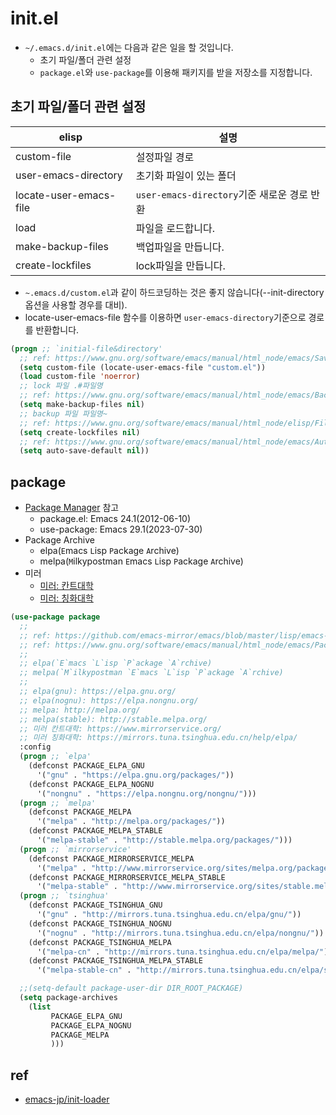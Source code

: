 # init.el

- `~/.emacs.d/init.el`에는 다음과 같은 일을 할 것입니다.
  - 초기 파일/폴더 관련 설정
  - `package.el`와 `use-package`를 이용해 패키지를 받을 저장소를 지정합니다.

## 초기 파일/폴더 관련 설정

| elisp                  | 설명                                        |
| ---------------------- | ------------------------------------------- |
| custom-file            | 설정파일 경로                               |
| user-emacs-directory   | 초기화 파일이 있는 폴더                     |
| locate-user-emacs-file | `user-emacs-directory`기준 새로운 경로 반환 |
| load                   | 파일을 로드합니다.                          |
| make-backup-files      | 백업파일을 만듭니다.                        |
| create-lockfiles       | lock파일을 만듭니다.                        |

- `~.emacs.d/custom.el`과 같이 하드코딩하는 것은 좋지 않습니다(--init-directory 옵션을 사용할 경우를 대비).
- locate-user-emacs-file 함수를 이용하면 `user-emacs-directory`기준으로 경로를 반환합니다.

``` lisp
(progn ;; `initial-file&directory'
  ;; ref: https://www.gnu.org/software/emacs/manual/html_node/emacs/Saving-Customizations.html
  (setq custom-file (locate-user-emacs-file "custom.el"))
  (load custom-file 'noerror)
  ;; lock 파일 .#파일명
  ;; ref: https://www.gnu.org/software/emacs/manual/html_node/emacs/Backup.html
  (setq make-backup-files nil)
  ;; backup 파일 파일명~
  ;; ref: https://www.gnu.org/software/emacs/manual/html_node/elisp/File-Locks.html
  (setq create-lockfiles nil)
  ;; ref: https://www.gnu.org/software/emacs/manual/html_node/emacs/Auto-Save-Control.html
  (setq auto-save-default nil))
```

## package

- [Package Manager](packagemanager.md) 참고
  - package.el: Emacs 24.1(2012-06-10)
  - use-package: Emacs 29.1(2023-07-30)
- Package Archive
  - elpa(`E`macs `L`isp `P`ackage `A`rchive)
  - melpa(`M`ilkypostman `E`macs `L`isp `P`ackage `A`rchive)
- 미러
  - [미러: 칸트대학](https://www.mirrorservice.org/)
  - [미러: 칭화대학](https://mirrors.tuna.tsinghua.edu.cn/help/elpa/)

``` lisp
(use-package package
  ;; 
  ;; ref: https://github.com/emacs-mirror/emacs/blob/master/lisp/emacs-lisp/package.el
  ;; ref: https://www.gnu.org/software/emacs/manual/html_node/emacs/Packages.html
  ;; 
  ;; elpa(`E`macs `L`isp `P`ackage `A`rchive)
  ;; melpa(`M`ilkypostman `E`macs `L`isp `P`ackage `A`rchive)
  ;; 
  ;; elpa(gnu): https://elpa.gnu.org/
  ;; elpa(nognu): https://elpa.nongnu.org/
  ;; melpa: http://melpa.org/
  ;; melpa(stable): http://stable.melpa.org/
  ;; 미러 칸트대학: https://www.mirrorservice.org/
  ;; 미러 칭화대학: https://mirrors.tuna.tsinghua.edu.cn/help/elpa/
  :config
  (progn ;; `elpa'
    (defconst PACKAGE_ELPA_GNU
      '("gnu" . "https://elpa.gnu.org/packages/"))
    (defconst PACKAGE_ELPA_NOGNU
      '("nongnu" . "https://elpa.nongnu.org/nongnu/")))
  (progn ;; `melpa'
    (defconst PACKAGE_MELPA
      '("melpa" . "http://melpa.org/packages/"))
    (defconst PACKAGE_MELPA_STABLE
      '("melpa-stable" . "http://stable.melpa.org/packages/")))
  (progn ;; `mirrorservice'
    (defconst PACKAGE_MIRRORSERVICE_MELPA
      '("melpa" . "http://www.mirrorservice.org/sites/melpa.org/packages/"))
    (defconst PACKAGE_MIRRORSERVICE_MELPA_STABLE
      '("melpa-stable" . "http://www.mirrorservice.org/sites/stable.melpa.org/packages/")))
  (progn ;; `tsinghua'
    (defconst PACKAGE_TSINGHUA_GNU
      '("gnu" . "http://mirrors.tuna.tsinghua.edu.cn/elpa/gnu/"))
    (defconst PACKAGE_TSINGHUA_NOGNU
      '("nognu" . "http://mirrors.tuna.tsinghua.edu.cn/elpa/nongnu/"))
    (defconst PACKAGE_TSINGHUA_MELPA
      '("melpa-cn" . "http://mirrors.tuna.tsinghua.edu.cn/elpa/melpa/"))
    (defconst PACKAGE_TSINGHUA_MELPA_STABLE
      '("melpa-stable-cn" . "http://mirrors.tuna.tsinghua.edu.cn/elpa/stable-melpa/")))

  ;;(setq-default package-user-dir DIR_ROOT_PACKAGE)
  (setq package-archives
    (list
         PACKAGE_ELPA_GNU
         PACKAGE_ELPA_NOGNU
         PACKAGE_MELPA
         )))
```

## ref

- [emacs-jp/init-loader](https://github.com/emacs-jp/init-loader/)